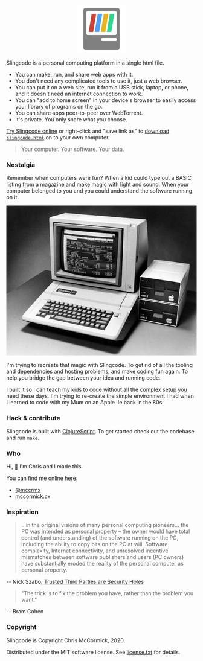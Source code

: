 <p align="center" id="gh-logo"><img src="src/slingcode/logo.svg?sanitize=true" alt="Slingcode logo"></p>

Slingcode is a personal computing platform in a single html file.

* You can make, run, and share web apps with it.
* You don't need any complicated tools to use it, just a web browser.
* You can put it on a web site, run it from a USB stick, laptop, or phone, and it doesn't need an internet connection to work.
* You can "add to home screen" in your device's browser to easily access your library of programs on the go.
* You can share apps peer-to-peer over WebTorrent.
* It's private. You only share what you choose.

[Try Slingcode online](https://slingcode.net/slingcode.html) or right-click and "save link as" to [download `slingcode.html`](https://slingcode.net/slingcode.html) on to your own computer.

> Your computer. Your software. Your data.

### Nostalgia

Remember when computers were fun? When a kid could type out a BASIC listing from a magazine and make magic with light and sound. When your computer belonged to you and you could understand the software running on it.

![Apple IIe](./public/img/appleIIe.jpg)

I'm trying to recreate that magic with Slingcode. To get rid of all the tooling and dependencies and hosting problems, and make coding fun again. To help you bridge the gap between your idea and running code.

I built it so I can teach my kids to code without all the complex setup you need these days. I'm trying to re-create the simple environment I had when I learned to code with my Mum on an Apple IIe back in the 80s.

### Hack & contribute

Slingcode is built with [ClojureScript](https://clojurescript.org/). To get started check out the codebase and run `make`.

### Who

Hi, 👋 I'm Chris and I made this.

You can find me online here:

* [@mccrmx](https://twitter.com/mccrmx)
* [mccormick.cx](https://mccormick.cx/)

### Inspiration

> ...in the original visions of many personal computing pioneers... the PC was intended as personal property – the owner would have total control (and understanding) of the software running on the PC, including the ability to copy bits on the PC at will. Software complexity, Internet connectivity, and unresolved incentive mismatches between software publishers and users (PC owners) have substantially eroded the reality of the personal computer as personal property.

-- Nick Szabo, [Trusted Third Parties are Security Holes](https://nakamotoinstitute.org/trusted-third-parties/)

> "The trick is to fix the problem you have, rather than the problem you want."

-- Bram Cohen

### Copyright

Slingcode is Copyright Chris McCormick, 2020.

Distributed under the MIT software license. See [license.txt](./license.txt) for details.
